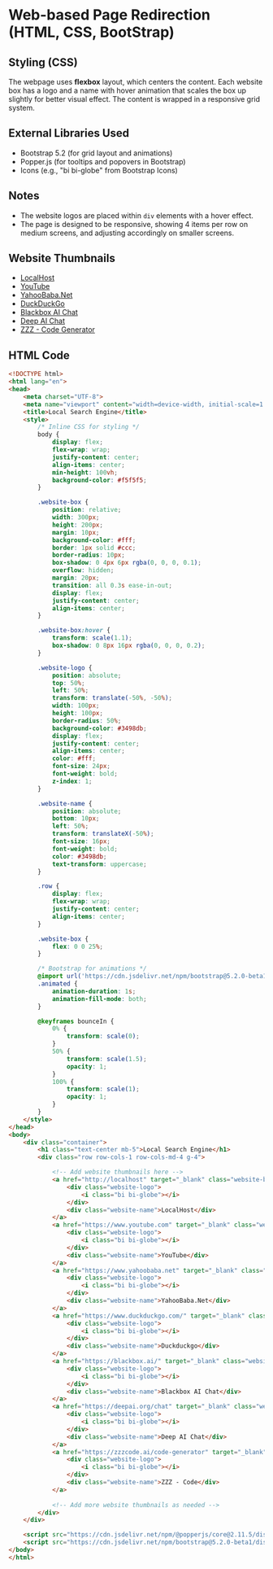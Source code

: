 # Web-based Page Redirection (HTML, CSS, BootStrap)

## Styling (CSS)

The webpage uses **flexbox** layout, which centers the content. Each website box has a logo and a name with hover animation that scales the box up slightly for better visual effect. The content is wrapped in a responsive grid system.

## External Libraries Used
- Bootstrap 5.2 (for grid layout and animations)
- Popper.js (for tooltips and popovers in Bootstrap)
- Icons (e.g., "bi bi-globe" from Bootstrap Icons)

## Notes
- The website logos are placed within `div` elements with a hover effect.
- The page is designed to be responsive, showing 4 items per row on medium screens, and adjusting accordingly on smaller screens.

## Website Thumbnails

- [LocalHost](http://localhost)
- [YouTube](https://www.youtube.com)
- [YahooBaba.Net](https://www.yahoobaba.net)
- [DuckDuckGo](https://www.duckduckgo.com/)
- [Blackbox AI Chat](https://www.blackbox.ai/)
- [Deep AI Chat](https://deepai.org/chat)
- [ZZZ - Code Generator](https://zzzcode.ai/code-generator)

## HTML Code

```html
<!DOCTYPE html>
<html lang="en">
<head>
    <meta charset="UTF-8">
    <meta name="viewport" content="width=device-width, initial-scale=1.0">
    <title>Local Search Engine</title>
    <style>
        /* Inline CSS for styling */
        body {
            display: flex;
            flex-wrap: wrap;
            justify-content: center;
            align-items: center;
            min-height: 100vh;
            background-color: #f5f5f5;
        }

        .website-box {
            position: relative;
            width: 300px;
            height: 200px;
            margin: 10px;
            background-color: #fff;
            border: 1px solid #ccc;
            border-radius: 10px;
            box-shadow: 0 4px 6px rgba(0, 0, 0, 0.1);
            overflow: hidden;
            margin: 20px;
            transition: all 0.3s ease-in-out;
            display: flex;
            justify-content: center;
            align-items: center;
        }

        .website-box:hover {
            transform: scale(1.1);
            box-shadow: 0 8px 16px rgba(0, 0, 0, 0.2);
        }

        .website-logo {
            position: absolute;
            top: 50%;
            left: 50%;
            transform: translate(-50%, -50%);
            width: 100px;
            height: 100px;
            border-radius: 50%;
            background-color: #3498db;
            display: flex;
            justify-content: center;
            align-items: center;
            color: #fff;
            font-size: 24px;
            font-weight: bold;
            z-index: 1;
        }

        .website-name {
            position: absolute;
            bottom: 10px;
            left: 50%;
            transform: translateX(-50%);
            font-size: 16px;
            font-weight: bold;
            color: #3498db;
            text-transform: uppercase;
        }

        .row {
            display: flex;
            flex-wrap: wrap;
            justify-content: center;
            align-items: center;
        }

        .website-box {
            flex: 0 0 25%;
        }

        /* Bootstrap for animations */
        @import url('https://cdn.jsdelivr.net/npm/bootstrap@5.2.0-beta1/dist/css/bootstrap.min.css');
        .animated {
            animation-duration: 1s;
            animation-fill-mode: both;
        }

        @keyframes bounceIn {
            0% {
                transform: scale(0);
            }
            50% {
                transform: scale(1.5);
                opacity: 1;
            }
            100% {
                transform: scale(1);
                opacity: 1;
            }
        }
    </style>
</head>
<body>
    <div class="container">
        <h1 class="text-center mb-5">Local Search Engine</h1>
        <div class="row row-cols-1 row-cols-md-4 g-4">

            <!-- Add website thumbnails here -->
            <a href="http://localhost" target="_blank" class="website-box">
                <div class="website-logo">
                    <i class="bi bi-globe"></i>
                </div>
                <div class="website-name">LocalHost</div>
            </a>
            <a href="https://www.youtube.com" target="_blank" class="website-box">
                <div class="website-logo">
                    <i class="bi bi-globe"></i>
                </div>
                <div class="website-name">YouTube</div>
            </a>
            <a href="https://www.yahoobaba.net" target="_blank" class="website-box">
                <div class="website-logo">
                    <i class="bi bi-globe"></i>
                </div>
                <div class="website-name">YahooBaba.Net</div>
            </a>
            <a href="https://www.duckduckgo.com/" target="_blank" class="website-box">
                <div class="website-logo">
                    <i class="bi bi-globe"></i>
                </div>
                <div class="website-name">Duckduckgo</div>
            </a>
            <a href="https://blackbox.ai/" target="_blank" class="website-box">
                <div class="website-logo">
                    <i class="bi bi-globe"></i>
                </div>
                <div class="website-name">Blackbox AI Chat</div>
            </a>
            <a href="https://deepai.org/chat" target="_blank" class="website-box">
                <div class="website-logo">
                    <i class="bi bi-globe"></i>
                </div>
                <div class="website-name">Deep AI Chat</div>
            </a>
            <a href="https://zzzcode.ai/code-generator" target="_blank" class="website-box">
                <div class="website-logo">
                    <i class="bi bi-globe"></i>
                </div>
                <div class="website-name">ZZZ - Code</div>
            </a>
            
            <!-- Add more website thumbnails as needed -->
        </div>
    </div>

    <script src="https://cdn.jsdelivr.net/npm/@popperjs/core@2.11.5/dist/umd/popper.min.js"></script>
    <script src="https://cdn.jsdelivr.net/npm/bootstrap@5.2.0-beta1/dist/js/bootstrap.min.js"></script>
</body>
</html>
